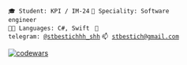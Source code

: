 <code>🎓 Student: KPI / IM-24</code>
<code>👷 Speciality: Software engineer </code><br>
<code>🧑‍💻 Languages: C#, Swift </code>
<code>💬 telegram: [@stbestichhh_shh](https://telegram.me/stbestichhh_shh)</code>
<code>📫 [stbestich@gmail.com](mailto:stbestich@gmail.com)</code>

[![codewars](https://www.codewars.com/users/bestich/badges/small)](https://www.codewars.com/users/bestich)
